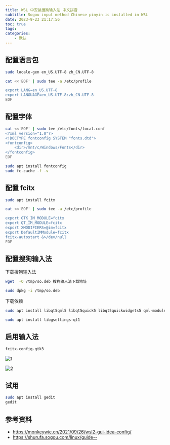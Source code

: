 ```yaml
---
title: WSL 中安装搜狗输入法 中文拼音
subtitle: Sogou input method Chinese pinyin is installed in WSL
date: 2023-9-23 21:17:56
toc: true
tags: 
categories: 
    - 默认
---
```



## 配置语言包
```sh
sudo locale-gen en_US.UTF-8 zh_CN.UTF-8

cat <<'EOF' | sudo tee -a /etc/profile

export LANG=en_US.UTF-8
export LANGUAGE=en_US.UTF-8:zh_CN.UTF-8
EOF
```

## 配置字体
```sh
cat <<'EOF' | sudo tee /etc/fonts/local.conf
<?xml version="1.0"?>
<!DOCTYPE fontconfig SYSTEM "fonts.dtd">
<fontconfig>
    <dir>/mnt/c/Windows/Fonts</dir>
</fontconfig>
EOF

sudo apt install fontconfig
sudo fc-cache -f -v
```

## 配置 fcitx
```sh
sudo apt install fcitx

cat <<'EOF' | sudo tee -a /etc/profile

export GTK_IM_MODULE=fcitx
export QT_IM_MODULE=fcitx
export XMODIFIERS=@im=fcitx
export DefaultIMModule=fcitx
fcitx-autostart &>/dev/null
EOF
```

## 配置搜狗输入法
下载搜狗输入法
```sh
wget  -O /tmp/so.deb 搜狗输入法下载地址

sudo dpkg -i /tmp/so.deb
```

下载依赖
```sh
sudo apt install libqt5qml5 libqt5quick5 libqt5quickwidgets5 qml-module-qtquick2

sudo apt install libgsettings-qt1
```

## 启用输入法
```sh
fcitx-config-gtk3
```

![1](https://shurufa.sogou.com/_next/image?url=%2F_next%2Fstatic%2Fmedia%2Fhelp15.c14aafcd.png&w=1080&q=75)

![2](https://shurufa.sogou.com/_next/image?url=%2F_next%2Fstatic%2Fmedia%2Fhelp16.e32b0f4a.png&w=1080&q=75)

## 试用
```sh
sudo apt install gedit
gedit
```

## 参考资料
- https://monkeywie.cn/2021/09/26/wsl2-gui-idea-config/
- https://shurufa.sogou.com/linux/guide--